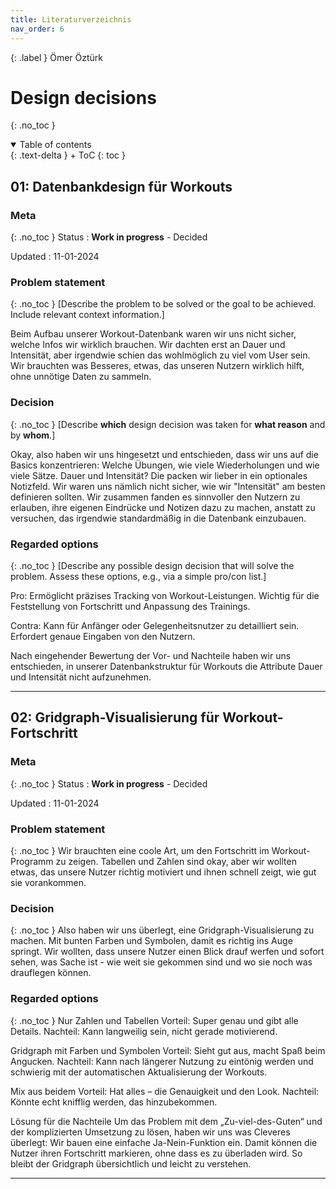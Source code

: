 ```yaml
---
title: Literaturverzeichnis
nav_order: 6
---
```


{: .label }
Ömer Öztürk

# Design decisions
{: .no_toc }

<details open markdown="block">
{: .text-delta }
<summary>Table of contents</summary>
+ ToC
{: toc }
</details>

## 01: Datenbankdesign für Workouts

### Meta
{: .no_toc }
Status
: **Work in progress** - Decided 

Updated
: 11-01-2024

### Problem statement
{: .no_toc }
[Describe the problem to be solved or the goal to be achieved. Include relevant context information.]

Beim Aufbau unserer Workout-Datenbank waren wir uns nicht sicher, welche Infos wir wirklich brauchen. Wir dachten erst an Dauer und Intensität, aber irgendwie schien das wohlmöglich zu viel vom User sein. Wir brauchten was Besseres, etwas, das unseren Nutzern wirklich hilft, ohne unnötige Daten zu sammeln.


### Decision
{: .no_toc }
[Describe **which** design decision was taken for **what reason** and by **whom**.]

Okay, also haben wir uns hingesetzt und entschieden, dass wir uns auf die Basics konzentrieren: Welche Übungen, wie viele Wiederholungen und wie viele Sätze. Dauer und Intensität? Die packen wir lieber in ein optionales Notizfeld. Wir waren uns nämlich nicht sicher, wie wir "Intensität" am besten definieren sollten. Wir zusammen fanden es sinnvoller den Nutzern zu erlauben, ihre eigenen Eindrücke und Notizen dazu zu machen, anstatt zu versuchen, das irgendwie standardmäßig in die Datenbank einzubauen.

### Regarded options
{: .no_toc }
[Describe any possible design decision that will solve the problem. Assess these options, e.g., via a simple pro/con list.]

Pro:
Ermöglicht präzises Tracking von Workout-Leistungen.
Wichtig für die Feststellung von Fortschritt und Anpassung des Trainings.

Contra:
Kann für Anfänger oder Gelegenheitsnutzer zu detailliert sein.
Erfordert genaue Eingaben von den Nutzern.

Nach eingehender Bewertung der Vor- und Nachteile haben wir uns entschieden, in unserer Datenbankstruktur für Workouts die Attribute Dauer und Intensität nicht aufzunehmen.

---

## 02: Gridgraph-Visualisierung für Workout-Fortschritt

### Meta
{: .no_toc }
Status
: **Work in progress** - Decided 

Updated
: 11-01-2024

### Problem statement
{: .no_toc }
Wir brauchten eine coole Art, um den Fortschritt im Workout-Programm zu zeigen. Tabellen und Zahlen sind okay, aber wir wollten etwas, das unsere Nutzer richtig motiviert und ihnen schnell zeigt, wie gut sie vorankommen.

### Decision
{: .no_toc }
Also haben wir uns überlegt, eine Gridgraph-Visualisierung zu machen. Mit bunten Farben und Symbolen, damit es richtig ins Auge springt. Wir wollten, dass unsere Nutzer einen Blick drauf werfen und sofort sehen, was Sache ist - wie weit sie gekommen sind und wo sie noch was drauflegen können.


### Regarded options
{: .no_toc }
Nur Zahlen und Tabellen
Vorteil: Super genau und gibt alle Details.
Nachteil: Kann langweilig sein, nicht gerade motivierend.

Gridgraph mit Farben und Symbolen
Vorteil: Sieht gut aus, macht Spaß beim Angucken.
Nachteil: Kann nach längerer Nutzung zu eintönig werden und schwierig mit der automatischen Aktualisierung der Workouts.

Mix aus beidem
Vorteil: Hat alles – die Genauigkeit und den Look.
Nachteil: Könnte echt knifflig werden, das hinzubekommen.


Lösung für die Nachteile
Um das Problem mit dem „Zu-viel-des-Guten“ und der komplizierten Umsetzung zu lösen, haben wir uns was Cleveres überlegt: Wir bauen eine einfache Ja-Nein-Funktion ein. Damit können die Nutzer ihren Fortschritt markieren, ohne dass es zu überladen wird. So bleibt der Gridgraph übersichtlich und leicht zu verstehen.

---